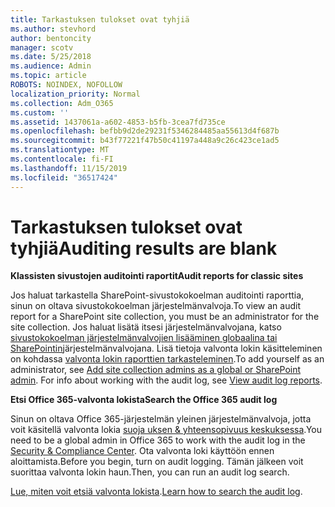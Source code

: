 ```yaml
---
title: Tarkastuksen tulokset ovat tyhjiä
ms.author: stevhord
author: bentoncity
manager: scotv
ms.date: 5/25/2018
ms.audience: Admin
ms.topic: article
ROBOTS: NOINDEX, NOFOLLOW
localization_priority: Normal
ms.collection: Adm_O365
ms.custom: ''
ms.assetid: 1437061a-a602-4853-b5fb-3cea7fd735ce
ms.openlocfilehash: befbb9d2de29231f5346284485aa55613d4f687b
ms.sourcegitcommit: b43f77221f47b50c41197a448a9c26c423ce1ad5
ms.translationtype: MT
ms.contentlocale: fi-FI
ms.lasthandoff: 11/15/2019
ms.locfileid: "36517424"
---
```

# <a name="auditing-results-are-blank"></a><span data-ttu-id="b427c-102">Tarkastuksen tulokset ovat tyhjiä</span><span class="sxs-lookup"><span data-stu-id="b427c-102">Auditing results are blank</span></span>

 <span data-ttu-id="b427c-103">**Klassisten sivustojen auditointi raportit**</span><span class="sxs-lookup"><span data-stu-id="b427c-103">**Audit reports for classic sites**</span></span>
  
<span data-ttu-id="b427c-104">Jos haluat tarkastella SharePoint-sivustokokoelman auditointi raporttia, sinun on oltava sivustokokoelman järjestelmänvalvoja.</span><span class="sxs-lookup"><span data-stu-id="b427c-104">To view an audit report for a SharePoint site collection, you must be an administrator for the site collection.</span></span> <span data-ttu-id="b427c-105">Jos haluat lisätä itsesi järjestelmänvalvojana, katso [sivustokokoelman järjestelmänvalvojien lisääminen globaalina tai SharePointin](https://go.microsoft.com/fwlink/?linkid=869390)järjestelmänvalvojana. Lisä tietoja valvonta lokin käsitteleminen on kohdassa [valvonta lokin raporttien tarkasteleminen](https://go.microsoft.com/fwlink/?linkid=395237).</span><span class="sxs-lookup"><span data-stu-id="b427c-105">To add yourself as an administrator, see [Add site collection admins as a global or SharePoint admin](https://go.microsoft.com/fwlink/?linkid=869390). For info about working with the audit log, see [View audit log reports](https://go.microsoft.com/fwlink/?linkid=395237).</span></span> 
  
 <span data-ttu-id="b427c-106">**Etsi Office 365-valvonta lokista**</span><span class="sxs-lookup"><span data-stu-id="b427c-106">**Search the Office 365 audit log**</span></span>
  
<span data-ttu-id="b427c-107">Sinun on oltava Office 365-järjestelmän yleinen järjestelmänvalvoja, jotta voit käsitellä valvonta lokia [suoja uksen &amp; yhteensopivuus keskuksessa](https://protection.office.com).</span><span class="sxs-lookup"><span data-stu-id="b427c-107">You need to be a global admin in Office 365 to work with the audit log in the [Security &amp; Compliance Center](https://protection.office.com).</span></span> <span data-ttu-id="b427c-108">Ota valvonta loki käyttöön ennen aloittamista.</span><span class="sxs-lookup"><span data-stu-id="b427c-108">Before you begin, turn on audit logging.</span></span> <span data-ttu-id="b427c-109">Tämän jälkeen voit suorittaa valvonta lokin haun.</span><span class="sxs-lookup"><span data-stu-id="b427c-109">Then, you can run an audit log search.</span></span> 
  
<span data-ttu-id="b427c-110">[Lue, miten voit etsiä valvonta lokista](https://go.microsoft.com/fwlink/?linkid=708432).</span><span class="sxs-lookup"><span data-stu-id="b427c-110">[Learn how to search the audit log](https://go.microsoft.com/fwlink/?linkid=708432).</span></span>
  

